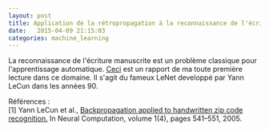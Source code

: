 ```yaml
---
layout: post
title: Application de la rétropropagation à la reconnaissance de l'écriture manuscrite
date:   2015-04-09 21:15:03
categories: machine_learning
---
```


La reconnaissance de l'écriture manuscrite est un problème classique pour l'apprentissage automatique. <a href="/assets/backpropagation/lecun.html">Ceci</a> est un rapport de ma toute première lecture dans ce domaine. Il s'agit du fameux LeNet developpé par Yann LeCun dans les années 90.

<p>Références : <br>[1] Yann LeCun et al., <a href="http://yann.lecun.com/exdb/publis/pdf/lecun-89e.pdf">Backpropagation applied to handwritten zip code recognition.</a> In Neural Computation, volume 1(4), pages 541–551, 2005.
